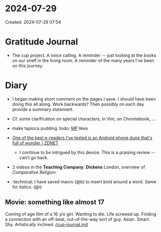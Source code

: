 # 2024-07-29
Created: 2024-07-29 07:54

# Gratitude Journal 

- The cup project. A voice calling. A reminder -- just looking at the books on our shelf in the living room. A reminder of the many years I've been on this journey.

# Diary 

- I began making short comment on the pages I save. I should have been doing this all along. Work backwards? Then possibly on each day provide a summary statement.
- Cf. some clarification on special characters, in Vim, on Chromebook, …
- make tapioca pudding :todo: [MP](/MP.md) likes
- [One of the best e-readers I've tested is an Android phone dupe that's full of wonder | ZDNET](https://www.zdnet.com/article/one-of-the-best-e-readers-ive-tested-is-an-android-phone-dupe-thats-full-of-wonder/)
    - I continue to be intrigued by this device. This is a praising review -- can't go back.

- 2 videos in the **Teaching Company**: **Dickens** London, overview of *Comparative Religion*.
- :technical: I have saved macro (@b) to insert bold around a word. Same for *italics*. (@i)

## Movie: something like almost 17

Coming of age film of a 16 y/o girl. Wanting to die. Life screwed up. Finding a connection with an off-beat, out-of-the-way sort of guy. Asian. Smart. Shy. Artistically inclined. [/cup-journal.md](/cup-journal.md)

